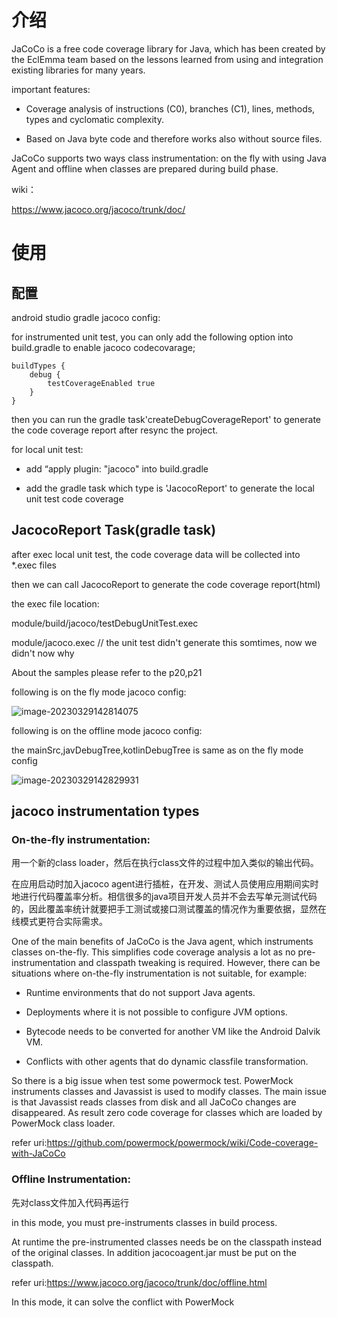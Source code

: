 # 介绍

JaCoCo is a free code coverage library for Java, which has been created by the EclEmma team based on the lessons learned from using and integration existing libraries for many years.

important features:

- Coverage analysis of instructions (C0), branches (C1), lines, methods, types and cyclomatic complexity.

- Based on Java byte code and therefore works also without source files.

JaCoCo supports two ways class instrumentation: on the fly with using Java Agent and offline when classes are prepared during build phase.

wiki：

https://www.jacoco.org/jacoco/trunk/doc/



# 使用

## 配置

android studio gradle jacoco config:

for instrumented unit test, you can only add the following option into build.gradle to enable jacoco codecovarage;

```
buildTypes {
	debug {
		testCoverageEnabled true
	}
}
```

then you can run the gradle task'createDebugCoverageReport' to generate the code coverage report after resync the project.

for local unit test:

- add “apply plugin: "jacoco" into build.gradle

- add the gradle task which type is 'JacocoReport' to generate the local unit test code coverage

## JacocoReport Task(gradle task)

after exec local unit test, the code coverage data will be collected into *.exec files

then we can call JacocoReport to generate the code coverage report(html)



the exec file location:

module/build/jacoco/testDebugUnitTest.exec

module/jacoco.exec // the unit test didn't generate this somtimes, now we didn't now why



About the samples please refer to the p20,p21



following is on the fly mode jacoco config:

![image-20230329142814075](E:\personal\CSLibrary\04_Android\imgs\image-20230329142814075.png)



following is on the offline mode jacoco config: 

the mainSrc,javDebugTree,kotlinDebugTree is same as on the fly mode config

![image-20230329142829931](E:\personal\CSLibrary\04_Android\imgs\image-20230329142829931.png)



## jacoco instrumentation types

### On-the-fly instrumentation: 

用一个新的class loader，然后在执行class文件的过程中加入类似的输出代码。

在应用启动时加入jacoco agent进行插桩，在开发、测试人员使用应用期间实时地进行代码覆盖率分析。相信很多的java项目开发人员并不会去写单元测试代码的，因此覆盖率统计就要把手工测试或接口测试覆盖的情况作为重要依据，显然在线模式更符合实际需求。

One of the main benefits of JaCoCo is the Java agent, which instruments classes on-the-fly. This simplifies code coverage analysis a lot as no pre-instrumentation and classpath tweaking is required. However, there can be situations where on-the-fly instrumentation is not suitable, for example:

- Runtime environments that do not support Java agents.

- Deployments where it is not possible to configure JVM options.

- Bytecode needs to be converted for another VM like the Android Dalvik VM.

- Conflicts with other agents that do dynamic classfile transformation.

So there is a big issue when test some powermock test. PowerMock instruments classes and Javassist is used to modify classes. The main issue is that Javassist reads classes from disk and all JaCoCo changes are disappeared. As result zero code coverage for classes which are loaded by PowerMock class loader.

refer uri:https://github.com/powermock/powermock/wiki/Code-coverage-with-JaCoCo

### Offline Instrumentation:

先对class文件加入代码再运行

in this mode, you must pre-instruments classes in build process.

At runtime the pre-instrumented classes needs be on the classpath instead of the original classes. In addition jacocoagent.jar must be put on the classpath.

refer uri:https://www.jacoco.org/jacoco/trunk/doc/offline.html

In this mode, it can solve the conflict with PowerMock
